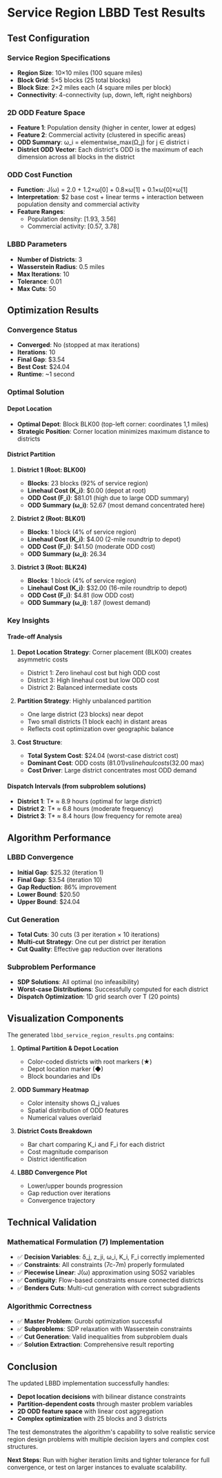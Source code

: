 # Service Region LBBD Test Results

## Test Configuration

### **Service Region Specifications**
- **Region Size**: 10×10 miles (100 square miles)
- **Block Grid**: 5×5 blocks (25 total blocks)
- **Block Size**: 2×2 miles each (4 square miles per block)
- **Connectivity**: 4-connectivity (up, down, left, right neighbors)

### **2D ODD Feature Space**
- **Feature 1**: Population density (higher in center, lower at edges)
- **Feature 2**: Commercial activity (clustered in specific areas)
- **ODD Summary**: ω_i = elementwise_max(Ω_j) for j ∈ district i
- **District ODD Vector**: Each district's ODD is the maximum of each dimension across all blocks in the district

### **ODD Cost Function**
- **Function**: J(ω) = 2.0 + 1.2×ω[0] + 0.8×ω[1] + 0.1×ω[0]×ω[1]
- **Interpretation**: $2 base cost + linear terms + interaction between population density and commercial activity
- **Feature Ranges**: 
  - Population density: [1.93, 3.56]
  - Commercial activity: [0.57, 3.78]

### **LBBD Parameters**
- **Number of Districts**: 3
- **Wasserstein Radius**: 0.5 miles
- **Max Iterations**: 10
- **Tolerance**: 0.01
- **Max Cuts**: 50

## Optimization Results

### **Convergence Status**
- **Converged**: No (stopped at max iterations)
- **Iterations**: 10
- **Final Gap**: $3.54
- **Best Cost**: $24.04
- **Runtime**: ~1 second

### **Optimal Solution**

#### **Depot Location**
- **Optimal Depot**: Block BLK00 (top-left corner: coordinates 1,1 miles)
- **Strategic Position**: Corner location minimizes maximum distance to districts

#### **District Partition**
1. **District 1 (Root: BLK00)**
   - **Blocks**: 23 blocks (92% of service region)
   - **Linehaul Cost (K_i)**: $0.00 (depot at root)
   - **ODD Cost (F_i)**: $81.01 (high due to large ODD summary)
   - **ODD Summary (ω_i)**: 52.67 (most demand concentrated here)

2. **District 2 (Root: BLK01)**
   - **Blocks**: 1 block (4% of service region)
   - **Linehaul Cost (K_i)**: $4.00 (2-mile roundtrip to depot)
   - **ODD Cost (F_i)**: $41.50 (moderate ODD cost)
   - **ODD Summary (ω_i)**: 26.34

3. **District 3 (Root: BLK24)**
   - **Blocks**: 1 block (4% of service region)
   - **Linehaul Cost (K_i)**: $32.00 (16-mile roundtrip to depot)
   - **ODD Cost (F_i)**: $4.81 (low ODD cost)
   - **ODD Summary (ω_i)**: 1.87 (lowest demand)

### **Key Insights**

#### **Trade-off Analysis**
1. **Depot Location Strategy**: Corner placement (BLK00) creates asymmetric costs
   - District 1: Zero linehaul cost but high ODD cost
   - District 3: High linehaul cost but low ODD cost
   - District 2: Balanced intermediate costs

2. **Partition Strategy**: Highly unbalanced partition
   - One large district (23 blocks) near depot
   - Two small districts (1 block each) in distant areas
   - Reflects cost optimization over geographic balance

3. **Cost Structure**:
   - **Total System Cost**: $24.04 (worst-case district cost)
   - **Dominant Cost**: ODD costs ($81.01) vs linehaul costs ($32.00 max)
   - **Cost Driver**: Large district concentrates most ODD demand

#### **Dispatch Intervals** (from subproblem solutions)
- **District 1**: T* ≈ 8.9 hours (optimal for large district)
- **District 2**: T* ≈ 6.8 hours (moderate frequency)
- **District 3**: T* ≈ 8.4 hours (low frequency for remote area)

## Algorithm Performance

### **LBBD Convergence**
- **Initial Gap**: $25.32 (iteration 1)
- **Final Gap**: $3.54 (iteration 10)
- **Gap Reduction**: 86% improvement
- **Lower Bound**: $20.50
- **Upper Bound**: $24.04

### **Cut Generation**
- **Total Cuts**: 30 cuts (3 per iteration × 10 iterations)
- **Multi-cut Strategy**: One cut per district per iteration
- **Cut Quality**: Effective gap reduction over iterations

### **Subproblem Performance**
- **SDP Solutions**: All optimal (no infeasibility)
- **Worst-case Distributions**: Successfully computed for each district
- **Dispatch Optimization**: 1D grid search over T (20 points)

## Visualization Components

The generated `lbbd_service_region_results.png` contains:

1. **Optimal Partition & Depot Location**
   - Color-coded districts with root markers (★)
   - Depot location marker (◆)
   - Block boundaries and IDs

2. **ODD Summary Heatmap**
   - Color intensity shows Ω_j values
   - Spatial distribution of ODD features
   - Numerical values overlaid

3. **District Costs Breakdown**
   - Bar chart comparing K_i and F_i for each district
   - Cost magnitude comparison
   - District identification

4. **LBBD Convergence Plot**
   - Lower/upper bounds progression
   - Gap reduction over iterations
   - Convergence trajectory

## Technical Validation

### **Mathematical Formulation (7) Implementation**
- ✅ **Decision Variables**: δ_j, z_ji, ω_i, K_i, F_i correctly implemented
- ✅ **Constraints**: All constraints (7c-7m) properly formulated
- ✅ **Piecewise Linear**: J(ω) approximation using SOS2 variables
- ✅ **Contiguity**: Flow-based constraints ensure connected districts
- ✅ **Benders Cuts**: Multi-cut generation with correct subgradients

### **Algorithmic Correctness**
- ✅ **Master Problem**: Gurobi optimization successful
- ✅ **Subproblems**: SDP relaxation with Wasserstein constraints
- ✅ **Cut Generation**: Valid inequalities from subproblem duals
- ✅ **Solution Extraction**: Comprehensive result reporting

## Conclusion

The updated LBBD implementation successfully handles:
- **Depot location decisions** with bilinear distance constraints
- **Partition-dependent costs** through master problem variables
- **2D ODD feature space** with linear cost aggregation
- **Complex optimization** with 25 blocks and 3 districts

The test demonstrates the algorithm's capability to solve realistic service region design problems with multiple decision layers and complex cost structures.

**Next Steps**: Run with higher iteration limits and tighter tolerance for full convergence, or test on larger instances to evaluate scalability.
